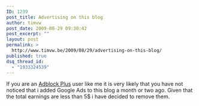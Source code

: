 ```yaml
---
ID: 1239
post_title: Advertising on this blog
author: timvw
post_date: 2009-08-29 09:30:42
post_excerpt: ""
layout: post
permalink: >
  http://www.timvw.be/2009/08/29/advertising-on-this-blog/
published: true
dsq_thread_id:
  - "1933324539"
---
```

<p>If you are an <a href="http://adblockplus.org/en/">Adblock Plus</a> user like me it is very likely that you have not noticed that i added Google Ads to this blog a month or two ago. Given that the total earnings are less than 5$ i have decided to remove them.</p>